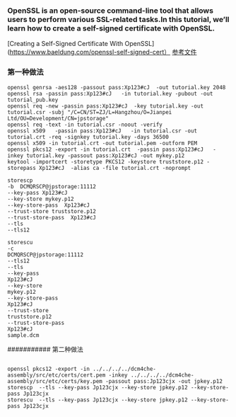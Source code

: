 ### OpenSSL is an open-source command-line tool that allows users to perform various SSL-related tasks.In this tutorial, we’ll learn how to create a self-signed certificate with OpenSSL.

[Creating a Self-Signed Certificate With OpenSSL](https://www.baeldung.com/openssl-self-signed-cert）
[参考文件](https://qiita.com/tatsunidas/items/58df4bd24197e70b9d5a)
### 第一种做法

```shell
openssl genrsa -aes128 -passout pass:Xp123#cJ  -out tutorial.key 2048
openssl rsa -passin pass:Xp123#cJ   -in tutorial.key -pubout -out tutorial_pub.key  
openssl req -new -passin pass:Xp123#cJ  -key tutorial.key -out tutorial.csr -subj "/C=CN/ST=ZJ/L=Hangzhou/O=Jianpei Ltd/OU=Development/CN=jpstorage"
openssl req -text -in tutorial.csr -noout -verify
openssl x509   -passin pass:Xp123#cJ   -in tutorial.csr -out tutorial.crt -req -signkey tutorial.key -days 36500
openssl x509 -in tutorial.crt -out tutorial.pem -outform PEM
openssl pkcs12 -export -in tutorial.crt  -passin pass:Xp123#cJ   -inkey tutorial.key -passout pass:Xp123#cJ -out mykey.p12
keytool -importcert -storetype PKCS12 -keystore truststore.p12 -storepass Xp123#cJ  -alias ca -file tutorial.crt -noprompt
```
```shell
storescp 
-b  DCMQRSCP@jpstorage:11112
--key-pass Xp123#cJ
--key-store mykey.p12
--key-store-pass  Xp123#cJ
--trust-store truststore.p12
--trust-store-pass  Xp123#cJ
--tls 
--tls12
```
```shell
storescu
-c
DCMQRSCP@jpstorage:11112
--tls12
--tls
--key-pass
Xp123#cJ
--key-store
mykey.p12
--key-store-pass
Xp123#cJ
--trust-store
truststore.p12
--trust-store-pass
Xp123#cJ
sample.dcm
```


########### 第二种做法
```shell
 
openssl pkcs12 -export -in ../../../../dcm4che-assembly/src/etc/certs/cert.pem -inkey ../../../../dcm4che-assembly/src/etc/certs/key.pem -passout pass:Jp123cjx -out jpkey.p12 
storescp  --tls --key-pass Jp123cjx --key-store jpkey.p12 --key-store-pass Jp123cjx
storescu  --tls --key-pass Jp123cjx --key-store jpkey.p12 --key-store-pass Jp123cjx
```
